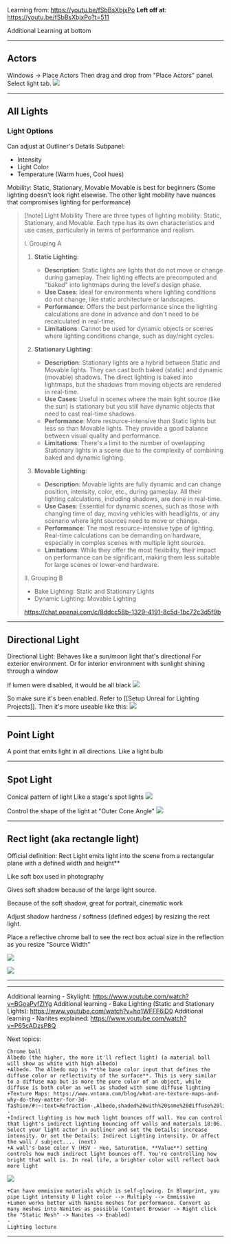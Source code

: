 
Learning from: https://youtu.be/fSbBsXbjxPo
**Left off at**: https://youtu.be/fSbBsXbjxPo?t=511

Additional Learning at bottom

---

## Actors

Windows -> Place Actors
Then drag and drop from "Place Actors" panel. Select light tab.
![](https://i.imgur.com/w0QFiLD.png)




----


## All Lights

### Light Options

Can adjust at Outliner's Details Subpanel:
- Intensity
- Light Color
- Temperature (Warm hues, Cool hues)

Mobility: Static, Stationary, Movable
Movable is best for beginners (Some lighting doesn't look right elsewise. The other light mobility have nuances that compromises lighting for performance)

> [!note] Light Mobility
> There are three types of lighting mobility: Static, Stationary, and Movable. Each type has its own characteristics and use cases, particularly in terms of performance and realism.
>
>
> I. Grouping A
> 1. **Static Lighting**:
>     
>     - **Description**: Static lights are lights that do not move or change during gameplay. Their lighting effects are precomputed and "baked" into lightmaps during the level's design phase.
>     - **Use Cases**: Ideal for environments where lighting conditions do not change, like static architecture or landscapes.
>     - **Performance**: Offers the best performance since the lighting calculations are done in advance and don't need to be recalculated in real-time.
>     - **Limitations**: Cannot be used for dynamic objects or scenes where lighting conditions change, such as day/night cycles.
> 2. **Stationary Lighting**:
>     
>     - **Description**: Stationary lights are a hybrid between Static and Movable lights. They can cast both baked (static) and dynamic (movable) shadows. The direct lighting is baked into lightmaps, but the shadows from moving objects are rendered in real-time.
>     - **Use Cases**: Useful in scenes where the main light source (like the sun) is stationary but you still have dynamic objects that need to cast real-time shadows.
>     - **Performance**: More resource-intensive than Static lights but less so than Movable lights. They provide a good balance between visual quality and performance.
>     - **Limitations**: There's a limit to the number of overlapping Stationary lights in a scene due to the complexity of combining baked and dynamic lighting.
> 3. **Movable Lighting**:
>     
>     - **Description**: Movable lights are fully dynamic and can change position, intensity, color, etc., during gameplay. All their lighting calculations, including shadows, are done in real-time.
>     - **Use Cases**: Essential for dynamic scenes, such as those with changing time of day, moving vehicles with headlights, or any scenario where light sources need to move or change.
>     - **Performance**: The most resource-intensive type of lighting. Real-time calculations can be demanding on hardware, especially in complex scenes with multiple light sources.
>     - **Limitations**: While they offer the most flexibility, their impact on performance can be significant, making them less suitable for large scenes or lower-end hardware.
>
> II. Grouping B
> - Bake Lighting: Static and Stationary Lights
> - Dynamic Lighting: Movable Lighting
>
> https://chat.openai.com/c/8ddcc58b-1329-4191-8c5d-1bc72c3d5f9b


---


## Directional Light

Directional Light: Behaves like a sun/moon light that's directional
For exterior environment. Or for interior environment with sunlight shining through a window

If lumen were disabled, it would be all black
![](https://i.imgur.com/uiNFkEI.png)

So make sure it's been enabled. Refer to [[Setup Unreal for Lighting Projects]]. Then it's more useable like this:
![](https://i.imgur.com/f8awbtR.png)


---


## Point Light

A point that emits light in all directions.
Like a light bulb


---

## Spot Light

Conical pattern of light
Like a stage's spot lights
![](https://i.imgur.com/5cCS1vu.png)

Control the shape of the light at "Outer Cone Angle"
![](https://i.imgur.com/pU2mBKx.png)

---

## Rect light (aka rectangle light)
Official definition: Rect Light emits light into the scene from a rectangular plane with a defined width and height**

Like soft box used in photography

Gives soft shadow because of the large light source.

Because of the soft shadow, great for portrait, cinematic work

Adjust shadow hardness / softness (defined edges) by resizing the rect light.

Place a reflective chrome ball to see the rect box actual size in the reflection as you resize "Source Width"

![](https://i.imgur.com/yzY9IRq.png)


![](https://i.imgur.com/6B7Coqz.png)



---
---


Additional learning - Skylight: https://www.youtube.com/watch?v=BGoaPyfZlYg
Additional learning - Bake Lighting (Static and Stationary Lights): https://www.youtube.com/watch?v=hq1WFFF6iD0
Additional learning - Nanites explained: https://www.youtube.com/watch?v=P65cADzsP8Q

Next topics:
```
Chrome ball
Albedo (the higher, the more it'll reflect light) (a material ball will show as white with high albedo)
+Albedo. The Albedo map is **the base color input that defines the diffuse color or reflectivity of the surface**. This is very similar to a diffuse map but is more the pure color of an object, while diffuse is both color as well as shaded with some diffuse lighting
+Texture Maps: https://www.vntana.com/blog/what-are-texture-maps-and-why-do-they-matter-for-3d-fashion/#:~:text=Refraction-,Albedo,shaded%20with%20some%20diffuse%20lighting.
-
+Indirect lighting is how much light bounces off wall. You can control that light's indirect lighting bouncing off walls and materials 18:06. Select your light actor in outliner and set the Details: increase intensity. Or set the Details: Indirect Lighting intensity. Or affect the wall / subject.... (next)
+A wall's base color V (HSV - Hue, Saturation, **Value**) setting controls how much indirect light bounces off. You're controlling how bright that wall is. In real life, a brighter color will reflect back more light
```
![](https://i.imgur.com/XdKBYou.png)

```
+Can have emmisive materials which is self-glowing. In Blueprint, you pipe Light intensity U light color --> Multiply --> Emmissive
+Lumen works better with Nanite meshes for performance. Convert as many meshes into Nanites as possible (Content Browser -> Right click the "Static Mesh" -> Nanites -> Enabled)
-
Lighting lecture
```

----
